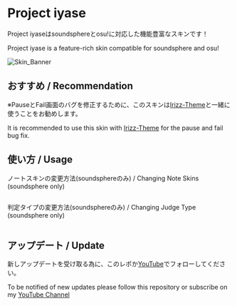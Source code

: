 # Project iyase
Project iyaseはsoundsphereとosu!に対応した機能豊富なスキンです！

Project iyase is a feature-rich skin compatible for soundsphere and osu!

![Skin_Banner](https://github.com/iyaseotoge/Project-iyase/assets/168723509/13a1049a-c195-4469-9281-d67e738eb185)

## おすすめ / Recommendation
※PauseとFail画面のバグを修正するために、このスキンは[Irizz-Theme](https://github.com/Thetan-ILW/Irizz-Theme)と一緒に使うことをお勧めします。

It is recommended to use this skin with [Irizz-Theme](https://github.com/Thetan-ILW/Irizz-Theme) for the pause and fail bug fix.


## 使い方 / Usage
ノートスキンの変更方法(soundsphereのみ) / Changing Note Skins (soundsphere only)
```CTRL+S → Skin:iyase → Note Images: mania/mania2/mania3
```

判定タイプの変更方法(soundsphereのみ) / Changing Judge Type (soundsphere only)
```WIP
```

## アップデート / Update
新しアップデートを受け取る為に、このレポか[YouTube](https://www.youtube.com/@iyase_otoge)でフォローしてください。

To be notified of new updates please follow this repository or subscribe on my [YouTube Channel](https://www.youtube.com/@iyase_otoge)
